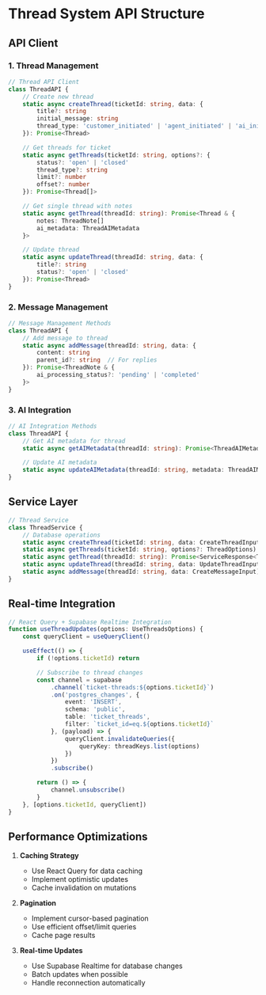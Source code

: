 # Thread System API Structure

## API Client

### 1. Thread Management

```typescript
// Thread API Client
class ThreadAPI {
    // Create new thread
    static async createThread(ticketId: string, data: {
        title?: string
        initial_message: string
        thread_type: 'customer_initiated' | 'agent_initiated' | 'ai_initiated'
    }): Promise<Thread>

    // Get threads for ticket
    static async getThreads(ticketId: string, options?: {
        status?: 'open' | 'closed'
        thread_type?: string
        limit?: number
        offset?: number
    }): Promise<Thread[]>

    // Get single thread with notes
    static async getThread(threadId: string): Promise<Thread & {
        notes: ThreadNote[]
        ai_metadata: ThreadAIMetadata
    }>

    // Update thread
    static async updateThread(threadId: string, data: {
        title?: string
        status?: 'open' | 'closed'
    }): Promise<Thread>
}
```

### 2. Message Management

```typescript
// Message Management Methods
class ThreadAPI {
    // Add message to thread
    static async addMessage(threadId: string, data: {
        content: string
        parent_id?: string  // For replies
    }): Promise<ThreadNote & {
        ai_processing_status?: 'pending' | 'completed'
    }>
}
```

### 3. AI Integration

```typescript
// AI Integration Methods
class ThreadAPI {
    // Get AI metadata for thread
    static async getAIMetadata(threadId: string): Promise<ThreadAIMetadata>

    // Update AI metadata
    static async updateAIMetadata(threadId: string, metadata: ThreadAIMetadata): Promise<Thread>
}
```

## Service Layer

```typescript
// Thread Service
class ThreadService {
    // Database operations
    static async createThread(ticketId: string, data: CreateThreadInput): Promise<ServiceResponse<Thread>>
    static async getThreads(ticketId: string, options?: ThreadOptions): Promise<ServiceResponse<Thread[]>>
    static async getThread(threadId: string): Promise<ServiceResponse<Thread>>
    static async updateThread(threadId: string, data: UpdateThreadInput): Promise<ServiceResponse<Thread>>
    static async addMessage(threadId: string, data: CreateMessageInput): Promise<ServiceResponse<ThreadNote>>
}
```

## Real-time Integration

```typescript
// React Query + Supabase Realtime Integration
function useThreadUpdates(options: UseThreadsOptions) {
    const queryClient = useQueryClient()

    useEffect(() => {
        if (!options.ticketId) return

        // Subscribe to thread changes
        const channel = supabase
            .channel(`ticket-threads:${options.ticketId}`)
            .on('postgres_changes', {
                event: 'INSERT',
                schema: 'public',
                table: 'ticket_threads',
                filter: `ticket_id=eq.${options.ticketId}`
            }, (payload) => {
                queryClient.invalidateQueries({
                    queryKey: threadKeys.list(options)
                })
            })
            .subscribe()

        return () => {
            channel.unsubscribe()
        }
    }, [options.ticketId, queryClient])
}
```

## Performance Optimizations

1. **Caching Strategy**
   - Use React Query for data caching
   - Implement optimistic updates
   - Cache invalidation on mutations

2. **Pagination**
   - Implement cursor-based pagination
   - Use efficient offset/limit queries
   - Cache page results

3. **Real-time Updates**
   - Use Supabase Realtime for database changes
   - Batch updates when possible
   - Handle reconnection automatically 